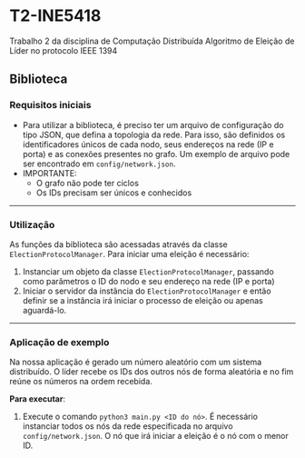 # T2-INE5418

Trabalho 2 da disciplina de Computação Distribuída
Algoritmo de Eleição de Líder no protocolo IEEE 1394

## Biblioteca

### Requisitos iniciais
* Para utilizar a biblioteca, é preciso ter um arquivo de configuração do tipo JSON, que defina a topologia da rede. Para isso, são definidos os identificadores únicos de cada nodo, seus endereços na rede (IP e porta) e as conexões presentes no grafo. Um exemplo de arquivo pode ser encontrado em `config/network.json`.
* IMPORTANTE:  
    * O grafo não pode ter ciclos
    * Os IDs precisam ser únicos e conhecidos

---

### Utilização
As funções da biblioteca são acessadas através da classe `ElectionProtocolManager`. Para iniciar uma eleição é necessário:

1. Instanciar um objeto da classe `ElectionProtocolManager`, passando como parâmetros o ID do nodo e seu endereço na rede (IP e porta)
2. Iniciar o servidor da instância do `ElectionProtocolManager` e então definir se a instância irá iniciar o processo de eleição ou apenas aguardá-lo.

---

### Aplicação de exemplo

Na nossa aplicação é gerado um número aleatório com um sistema distribuído. O líder recebe os IDs dos outros nós de forma aleatória e no fim reúne os números na ordem recebida.

**Para executar**:

1. Execute o comando `python3 main.py <ID do nó>`. É necessário instanciar todos os nós da rede especificada no arquivo `config/network.json`. O nó que irá iniciar a eleição é o nó com o menor ID.
